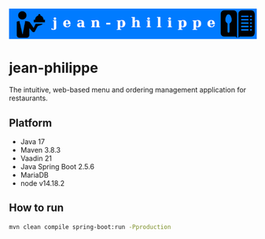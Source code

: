 
![](banner.png)

# jean-philippe

The intuitive, web-based menu and ordering management application for restaurants.

## Platform

- Java 17
- Maven 3.8.3
- Vaadin 21
- Java Spring Boot 2.5.6
- MariaDB
- node v14.18.2

## How to run

```bash
mvn clean compile spring-boot:run -Pproduction
```
